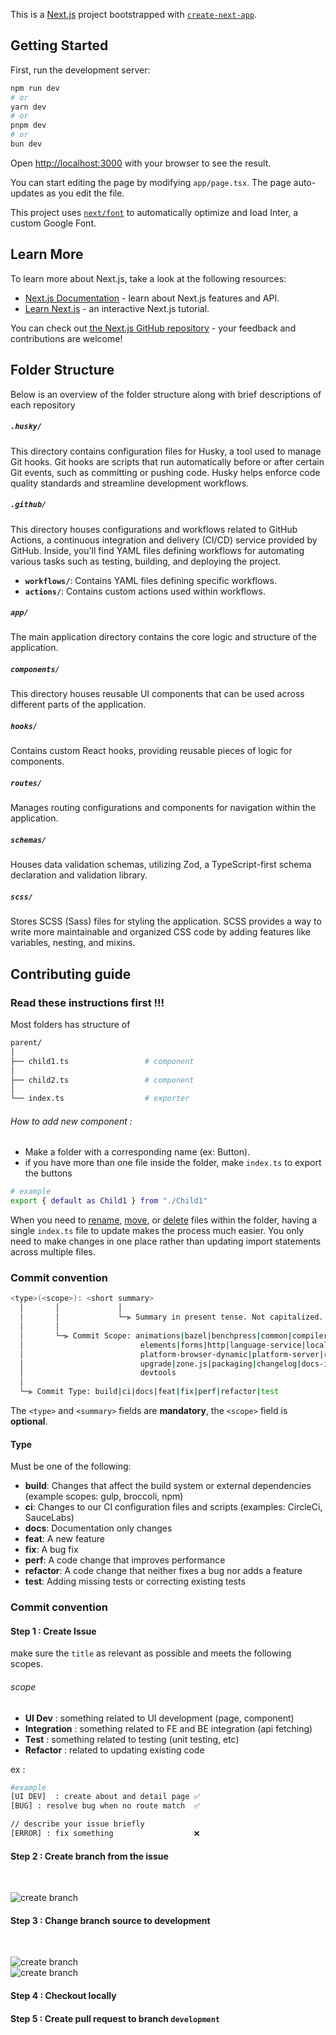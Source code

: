 This is a [Next.js](https://nextjs.org/) project bootstrapped with [`create-next-app`](https://github.com/vercel/next.js/tree/canary/packages/create-next-app).

## Getting Started

First, run the development server:

```bash
npm run dev
# or
yarn dev
# or
pnpm dev
# or
bun dev
```

Open [http://localhost:3000](http://localhost:3000) with your browser to see the result.

You can start editing the page by modifying `app/page.tsx`. The page auto-updates as you edit the file.

This project uses [`next/font`](https://nextjs.org/docs/basic-features/font-optimization) to automatically optimize and load Inter, a custom Google Font.

## Learn More

To learn more about Next.js, take a look at the following resources:

- [Next.js Documentation](https://nextjs.org/docs) - learn about Next.js features and API.
- [Learn Next.js](https://nextjs.org/learn) - an interactive Next.js tutorial.

You can check out [the Next.js GitHub repository](https://github.com/vercel/next.js/) - your feedback and contributions are welcome!

## Folder Structure

Below is an overview of the folder structure along with brief descriptions of each repository

##### `.husky/`

This directory contains configuration files for Husky, a tool used to manage Git hooks. Git hooks are scripts that run automatically before or after certain Git events, such as committing or pushing code. Husky helps enforce code quality standards and streamline development workflows.

##### `.github/`

This directory houses configurations and workflows related to GitHub Actions, a continuous integration and delivery (CI/CD) service provided by GitHub. Inside, you'll find YAML files defining workflows for automating various tasks such as testing, building, and deploying the project.

- **`workflows/`**: Contains YAML files defining specific workflows.
- **`actions/`**: Contains custom actions used within workflows.

##### `app/`

The main application directory contains the core logic and structure of the application.

##### `components/`

This directory houses reusable UI components that can be used across different parts of the application.

##### `hooks/`

Contains custom React hooks, providing reusable pieces of logic for components.

##### `routes/`

Manages routing configurations and components for navigation within the application.

##### `schemas/`

Houses data validation schemas, utilizing Zod, a TypeScript-first schema declaration and validation library.

##### `scss/`

Stores SCSS (Sass) files for styling the application. SCSS provides a way to write more maintainable and organized CSS code by adding features like variables, nesting, and mixins.



## Contributing guide

### Read these instructions first !!!
Most folders has structure of 

```bash
parent/
│
├── child1.ts                 # component
│
├── child2.ts                 # component
│
└── index.ts                  # exporter
```

###### How to add new component :

  - Make a folder with a corresponding name (ex: Button).
  - if you have more than one file inside the folder, make `index.ts` to export the buttons
    <br>
  
```bash
# example
export { default as Child1 } from "./Child1" 
```

When you need to <ins>rename</ins>, <ins>move</ins>, or <ins>delete</ins> files within the folder, having a single `index.ts` file to update makes the process much easier. You only need to make changes in one place rather than updating import statements across multiple files.

### Commit convention

```bash
<type>(<scope>): <short summary>
  │       │             │
  │       │             └─⫸ Summary in present tense. Not capitalized. No period at the end.
  │       │
  │       └─⫸ Commit Scope: animations|bazel|benchpress|common|compiler|compiler-cli|core|
  │                          elements|forms|http|language-service|localize|platform-browser|
  │                          platform-browser-dynamic|platform-server|router|service-worker|
  │                          upgrade|zone.js|packaging|changelog|docs-infra|migrations|ngcc|ve|
  │                          devtools
  │
  └─⫸ Commit Type: build|ci|docs|feat|fix|perf|refactor|test
  ```
The `<type>` and `<summary>` fields are <b>mandatory</b>, the `<scope>` field is <b>optional</b>.

#### Type
Must be one of the following:

- <b>build</b>: Changes that affect the build system or external dependencies (example scopes: gulp, broccoli, npm)
- <b>ci</b>: Changes to our CI configuration files and scripts (examples: CircleCi, SauceLabs)
- <b>docs</b>: Documentation only changes
- <b>feat</b>: A new feature
- <b>fix</b>: A bug fix
- <b>perf</b>: A code change that improves performance
- <b>refactor</b>: A code change that neither fixes a bug nor adds a feature
- <b>test</b>: Adding missing tests or correcting existing tests

### Commit convention

#### Step 1 : Create Issue
make sure the `title` as relevant as possible and meets the following scopes.

###### scope

- <b>UI Dev</b> : something related to UI development (page, component)
- <b>Integration</b> : something related to FE and BE integration (api fetching)
- <b>Test</b> : something related to testing (unit testing, etc)
- <b>Refactor</b> : related to updating existing code

ex : 
```bash
#example 
[UI DEV]  : create about and detail page ✅
[BUG] : resolve bug when no route match  ✅

// describe your issue briefly
[ERROR] : fix something                  ❌
```

#### Step 2 : Create branch from the issue
<br>

![create branch](https://gcdnb.pbrd.co/images/fc3WG3GlQAYt.png?o=1)

#### Step 3 : Change branch source to development
<br>

![create branch](https://gcdnb.pbrd.co/images/UvfpdTod5gh0.png?o=1)
<br>
![create branch](https://gcdnb.pbrd.co/images/9OUgz2AYKTbx.png?o=1)

#### Step 4 : Checkout locally

#### Step 5 : Create pull request to branch `development`
